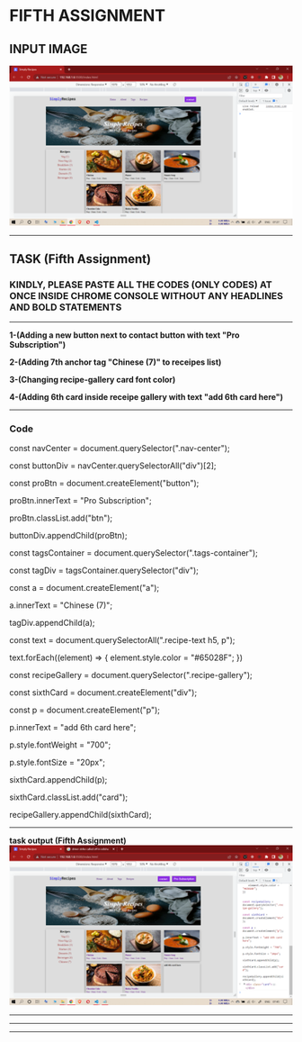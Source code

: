 # FIFTH ASSIGNMENT

## INPUT IMAGE

![INPUT IMAGE](./INPUT.png)

--------------------------------------------------------

## TASK (Fifth Assignment)

### **KINDLY, PLEASE PASTE ALL THE CODES (ONLY CODES) AT ONCE INSIDE CHROME CONSOLE WITHOUT ANY HEADLINES AND BOLD STATEMENTS**

--------------------------------------------------

**1-(Adding a new button next to contact button with text "Pro Subscription")**

**2-(Adding 7th anchor tag "Chinese (7)" to receipes list)**

**3-(Changing recipe-gallery card font color)**

**4-(Adding 6th card inside receipe gallery with text "add 6th card here")**

----------------------------------------------------------

### **Code**

const navCenter = document.querySelector(".nav-center");

const buttonDiv = navCenter.querySelectorAll("div")[2];

const proBtn = document.createElement("button");

proBtn.innerText = "Pro Subscription";

proBtn.classList.add("btn");

buttonDiv.appendChild(proBtn);


const tagsContainer = document.querySelector(".tags-container");

const tagDiv = tagsContainer.querySelector("div");

const a = document.createElement("a");

a.innerText = "Chinese (7)";

tagDiv.appendChild(a);


const text = document.querySelectorAll(".recipe-text h5, p");

text.forEach((element) => {
    element.style.color = "#65028F";
})


const recipeGallery = document.querySelector(".recipe-gallery");

const sixthCard = document.createElement("div");

const p = document.createElement("p");

p.innerText = "add 6th card here";

p.style.fontWeight = "700";

p.style.fontSize = "20px";

sixthCard.appendChild(p);

sixthCard.classList.add("card");

recipeGallery.appendChild(sixthCard);


------------------------------------
**task output (Fifth Assignment)**
![task Output](./ASSIGNMENT5-OUTPUT.png)

------------------------------------
------------------------------------
------------------------------------